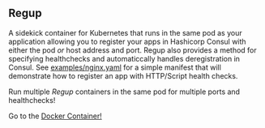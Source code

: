 ## Regup

A sidekick container for Kubernetes that runs in the same pod as your application allowing you to register your apps in Hashicorp Consul with either the pod *or* host address and port. Regup also provides a method for specifying healthchecks and automaticcally handles deregistration in Consul. See [examples/nginx.yaml](https://github.com/spunon/regup/blob/master/examples/nginx.yaml) for a simple manifest that will demonstrate how to register an app with HTTP/Script health checks.

Run multiple *Regup* containers in the same pod for multiple ports and healthchecks!

Go to the [Docker Container!](https://hub.docker.com/r/spunon/regup/)
